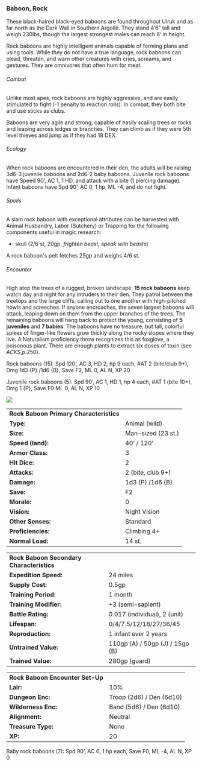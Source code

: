 ### Baboon, Rock

These black-haired black-eyed baboons are found throughout Ulruk and as far north as the Dark Wall in Southern Argollë. They stand 4’6” tall and weigh 230lbs, though the largest strongest males can reach 6’ in height.

Rock baboons are highly intelligent animals capable of forming plans and using tools. While they do not have a true language, rock baboons can plead, threaten, and warn other creatures with cries, screams, and gestures. They are omnivores that often hunt for meat.

###### Combat

Unlike most apes, rock baboons are highly aggressive, and are easily stimulated to fight (-1 penalty to reaction rolls). In combat, they both bite and use sticks as clubs.

Baboons are very agile and strong, capable of easily scaling trees or rocks and leaping across ledges or branches. They can climb as if they were 5th level thieves and jump as if they had 18 DEX.

###### Ecology

When rock baboons are encountered in their den, the adults will be raising 3d6-3 juvenile baboons and 2d6-2 baby baboons. Juvenile rock baboons have Speed 90’, AC 1, 1 HD, and attack with a bite (1 piercing damage). Infant baboons have Spd 90’, AC 0, 1 hp, ML -4, and do not fight.

###### Spoils

A slain rock baboon with exceptional attributes can be harvested with Animal Husbandry, Labor (Butchery) or Trapping for the following components useful in magic research:

* skull (2/6 st, 20gp, *frighten beast, speak with beasts*)

A rock baboon's pelt fetches 25gp and weighs 4/6 st.

###### Encounter

High atop the trees of a rugged, broken landscape, **15 rock baboons** keep watch day and night for any intruders to their den. They patrol between the treetops and the large cliffs, calling out to one another with high-pitched howls and screeches. If anyone encroaches, the seven largest baboons will attack, leaping down on them from the upper branches of the trees. The remaining baboons will hang back to protect the young, consisting of **5 juveniles** and **7 babies**. The baboons have no treasure, but tall, colorful spikes of finger-like flowers grow thickly along the rocky slopes where they live. A Naturalism proficiency throw recognizes this as foxglove, a poisonous plant. There are enough plants to extract six doses of toxin (see *ACKS*,p.250).

Rock baboons (15): Spd 120’, AC 3, HD 2, hp 9 each, #AT 2 (bite/club 9+), Dmg 1d3 {P} /1d6 {B}, Save F2, ML 0, AL N, XP 20

Juvenile rock baboons (5): Spd 90’, AC 1, HD 1, hp 4 each, #AT 1 (bite 10+), Dmg 1 {P}, Save F0 ML 0, AL N, XP 10

![](data:image/png;base64...)

|  |  |
| --- | --- |
| **Rock Baboon Primary Characteristics** | |
| **Type:** | Animal (wild) |
| **Size:** | Man-sized (23 st.) |
| **Speed (land):** | 40’ / 120’ |
| **Armor Class:** | 3 |
| **Hit Dice:** | 2 |
| **Attacks:** | 2 (bite, club 9+) |
| **Damage:** | 1d3 {P} /1d6 {B} |
| **Save:** | F2 |
| **Morale:** | 0 |
| **Vision:** | Night Vision |
| **Other Senses:** | Standard |
| **Proficiencies:** | Climbing 4+ |
| **Normal Load:** | 14 st. |

|  |  |
| --- | --- |
| **Rock Baboon Secondary Characteristics** | |
| **Expedition Speed:** | 24 miles |
| **Supply Cost:** | 0.5gp |
| **Training Period:** | 1 month |
| **Training Modifier:** | +3 (semi-sapient) |
| **Battle Rating:** | 0.017 (individual), 2 (unit) |
| **Lifespan:** | 0/4/7.5/12/18/27/36/45 |
| **Reproduction:** | 1 infant ever 2 years |
| **Untrained Value:** | 110gp (A) / 50gp (J) / 15gp (B) |
| **Trained Value:** | 280gp (guard) |

|  |  |
| --- | --- |
| **Rock Baboon Encounter Set-Up** | |
| **Lair:** | 10% |
| **Dungeon Enc:** | Troop (2d6) / Den (6d10) |
| **Wilderness Enc:** | Band (5d6) / Den (6d10) |
| **Alignment:** | Neutral |
| **Treasure Type:** | None |
| **XP:** | 20 |

Baby rock baboons (7): Spd 90’, AC 0, 1 hp each, Save F0, ML -4, AL N, XP 0
